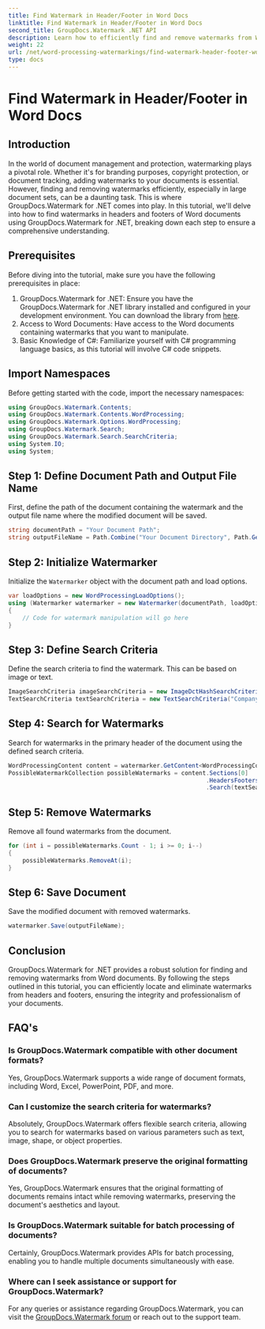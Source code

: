 ```yaml
---
title: Find Watermark in Header/Footer in Word Docs
linktitle: Find Watermark in Header/Footer in Word Docs
second_title: GroupDocs.Watermark .NET API
description: Learn how to efficiently find and remove watermarks from Word documents using GroupDocs.Watermark for .NET, ensuring document integrity and professionalism.
weight: 22
url: /net/word-processing-watermarkings/find-watermark-header-footer-word-docs/
type: docs
---
```

# Find Watermark in Header/Footer in Word Docs

## Introduction
In the world of document management and protection, watermarking plays a pivotal role. Whether it's for branding purposes, copyright protection, or document tracking, adding watermarks to your documents is essential. However, finding and removing watermarks efficiently, especially in large document sets, can be a daunting task. This is where GroupDocs.Watermark for .NET comes into play. In this tutorial, we'll delve into how to find watermarks in headers and footers of Word documents using GroupDocs.Watermark for .NET, breaking down each step to ensure a comprehensive understanding.
## Prerequisites
Before diving into the tutorial, make sure you have the following prerequisites in place:
1. GroupDocs.Watermark for .NET: Ensure you have the GroupDocs.Watermark for .NET library installed and configured in your development environment. You can download the library from [here](https://releases.groupdocs.com/Watermark/net/).
2. Access to Word Documents: Have access to the Word documents containing watermarks that you want to manipulate.
3. Basic Knowledge of C#: Familiarize yourself with C# programming language basics, as this tutorial will involve C# code snippets.
## Import Namespaces
Before getting started with the code, import the necessary namespaces:
```csharp
using GroupDocs.Watermark.Contents;
using GroupDocs.Watermark.Contents.WordProcessing;
using GroupDocs.Watermark.Options.WordProcessing;
using GroupDocs.Watermark.Search;
using GroupDocs.Watermark.Search.SearchCriteria;
using System.IO;
using System;
```
## Step 1: Define Document Path and Output File Name
First, define the path of the document containing the watermark and the output file name where the modified document will be saved.
```csharp
string documentPath = "Your Document Path";
string outputFileName = Path.Combine("Your Document Directory", Path.GetFileName(documentPath));
```
## Step 2: Initialize Watermarker
Initialize the `Watermarker` object with the document path and load options.
```csharp
var loadOptions = new WordProcessingLoadOptions();
using (Watermarker watermarker = new Watermarker(documentPath, loadOptions))
{
    // Code for watermark manipulation will go here
}
```
## Step 3: Define Search Criteria
Define the search criteria to find the watermark. This can be based on image or text.
```csharp
ImageSearchCriteria imageSearchCriteria = new ImageDctHashSearchCriteria(Constants.LogoPng);
TextSearchCriteria textSearchCriteria = new TextSearchCriteria("Company Name");
```
## Step 4: Search for Watermarks
Search for watermarks in the primary header of the document using the defined search criteria.
```csharp
WordProcessingContent content = watermarker.GetContent<WordProcessingContent>();
PossibleWatermarkCollection possibleWatermarks = content.Sections[0]
                                                        .HeadersFooters[OfficeHeaderFooterType.HeaderPrimary]
                                                        .Search(textSearchCriteria.Or(imageSearchCriteria));
```
## Step 5: Remove Watermarks
Remove all found watermarks from the document.
```csharp
for (int i = possibleWatermarks.Count - 1; i >= 0; i--)
{
    possibleWatermarks.RemoveAt(i);
}
```
## Step 6: Save Document
Save the modified document with removed watermarks.
```csharp
watermarker.Save(outputFileName);
```

## Conclusion
GroupDocs.Watermark for .NET provides a robust solution for finding and removing watermarks from Word documents. By following the steps outlined in this tutorial, you can efficiently locate and eliminate watermarks from headers and footers, ensuring the integrity and professionalism of your documents.
## FAQ's
### Is GroupDocs.Watermark compatible with other document formats?
Yes, GroupDocs.Watermark supports a wide range of document formats, including Word, Excel, PowerPoint, PDF, and more.
### Can I customize the search criteria for watermarks?
Absolutely, GroupDocs.Watermark offers flexible search criteria, allowing you to search for watermarks based on various parameters such as text, image, shape, or object properties.
### Does GroupDocs.Watermark preserve the original formatting of documents?
Yes, GroupDocs.Watermark ensures that the original formatting of documents remains intact while removing watermarks, preserving the document's aesthetics and layout.
### Is GroupDocs.Watermark suitable for batch processing of documents?
Certainly, GroupDocs.Watermark provides APIs for batch processing, enabling you to handle multiple documents simultaneously with ease.
### Where can I seek assistance or support for GroupDocs.Watermark?
For any queries or assistance regarding GroupDocs.Watermark, you can visit the [GroupDocs.Watermark forum](https://forum.groupdocs.com/c/watermark/19) or reach out to the support team.
